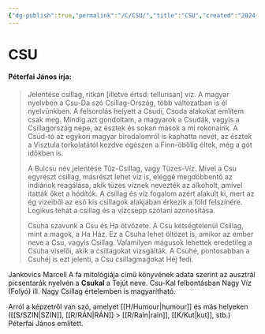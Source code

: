 ```yaml
---
{"dg-publish":true,"permalink":"/C/CSU/","title":"CSU","created":"2024-04-24T01:42","updated":"2024-10-25T16:50"}
---
```



# CSU

#### Péterfai János írja:

> Jelentése csillag, ritkán \[illetve értsd: tellurisan\] víz. A magyar nyelvben a Csu-Da szó Csillag-Ország, több változatban is él nyelvünkben. A felsorolás helyett a Csudi, Csoda alakokat említem csak meg. Mindig azt gondoltam, a magyarok a Csudák, vagyis a Csillagország népe, az észtek és sokan mások a mi rokonaink. A Csúd-tó az egykori magyar birodalomról is kaphatta nevét, az észtek a Visztula torkolatától kezdve egészen a Finn-öbölig éltek, még a gót időkben is.  
>
> A Bulcsu név jelentése Tűz-Csillag, vagy Tüzes-Víz. Mivel a Csu egyrészt csillag, másrészt lehet víz is, eléggé megdöbbentő az indiánok reagálása, akik tüzes víznek nevezték az alkoholt, amivel itatták őket a hódítók. A csillag és víz fogalom azért alakult ki, mert az ég vizeiből az eső kis csillagok alakjában érkezik a föld felszínére. Logikus tehát a csillag és a vízcsepp szótani azonosítása.  
> 
> Csuha szavunk a Csu és Ha ötvözete. A Csu kétségtelenül Csillag, mint a magok, a Ha Ház. Ez a Csuha lehet öltözet is, amikor az ember neve a Csu, vagyis Csillag. Valamilyen mágusok lehettek eredetileg a Csuha viselői, akik a csillagokat vizsgálták. A Csuhé, pontosabban a Csuhéj is ezt jelenti, a Csu csillagmagokat Héj fedi.  

Jankovics Marcell A fa mitológiája című könyvének adata szerint az ausztrál picsentarák nyelvén a **Csukal** a Tejút neve. Csu-Kal felbontásban Nagy Víz (Folyó) ill. Nagy Csillag értelemben is magyarítható.  

  
Arról a képzetről van szó, amelyet [[H/Humour\|humour]] és más helyeken ([[S/SZIN\|SZIN]], [[R/RÁN\|RÁN]] > [[R/Rain\|rain]], [[K/Kut\|kut]], stb.) Péterfai János említett.  